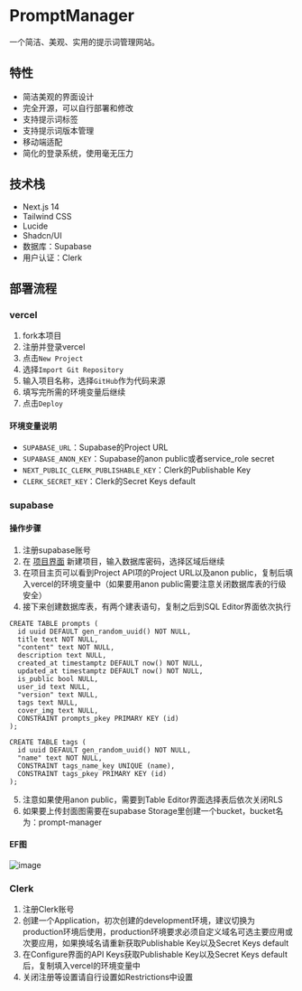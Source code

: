 # PromptManager

一个简洁、美观、实用的提示词管理网站。


## 特性

- 简洁美观的界面设计
- 完全开源，可以自行部署和修改
- 支持提示词标签
- 支持提示词版本管理
- 移动端适配
- 简化的登录系统，使用毫无压力

## 技术栈

- Next.js 14
- Tailwind CSS
- Lucide
- Shadcn/UI
- 数据库：Supabase
- 用户认证：Clerk

## 部署流程

### vercel

1. fork本项目
2. 注册并登录vercel
3. 点击`New Project`
4. 选择`Import Git Repository`
5. 输入项目名称，选择`GitHub`作为代码来源
6. 填写完所需的环境变量后继续
7. 点击`Deploy`

#### 环境变量说明

- `SUPABASE_URL`：Supabase的Project URL
- `SUPABASE_ANON_KEY`：Supabase的anon public或者service_role secret
- `NEXT_PUBLIC_CLERK_PUBLISHABLE_KEY`：Clerk的Publishable Key
- `CLERK_SECRET_KEY`：Clerk的Secret Keys default

### supabase

#### 操作步骤

1. 注册supabase账号
2. 在 [项目界面](https://supabase.com/dashboard/projects) 新建项目，输入数据库密码，选择区域后继续
3. 在项目主页可以看到Project API项的Project URL以及anon public，复制后填入vercel的环境变量中（如果要用anon public需要注意关闭数据库表的行级安全）
4. 接下来创建数据库表，有两个建表语句，复制之后到SQL Editor界面依次执行
  ```
  CREATE TABLE prompts (
    id uuid DEFAULT gen_random_uuid() NOT NULL,
    title text NOT NULL,
    "content" text NOT NULL,
    description text NULL,
    created_at timestamptz DEFAULT now() NOT NULL,
    updated_at timestamptz DEFAULT now() NOT NULL,
    is_public bool NULL,
    user_id text NULL,
    "version" text NULL,
    tags text NULL,
    cover_img text NULL,
    CONSTRAINT prompts_pkey PRIMARY KEY (id)
  );
  ```
  ```
  CREATE TABLE tags (
    id uuid DEFAULT gen_random_uuid() NOT NULL,
    "name" text NOT NULL,
    CONSTRAINT tags_name_key UNIQUE (name),
    CONSTRAINT tags_pkey PRIMARY KEY (id)
  );
  ```
5. 注意如果使用anon public，需要到Table Editor界面选择表后依次关闭RLS
6. 如果要上传封面图需要在supabase Storage里创建一个bucket，bucket名为：prompt-manager

#### EF图

![image](https://github.com/user-attachments/assets/326cf0f3-fc01-4c7a-a9a5-3c7b3a0c1da6)

### Clerk

1. 注册Clerk账号
2. 创建一个Application，初次创建的development环境，建议切换为production环境后使用，production环境要求必须自定义域名可选主要应用或次要应用，如果换域名请重新获取Publishable Key以及Secret Keys default
3. 在Configure界面的API Keys获取Publishable Key以及Secret Keys default后，复制填入vercel的环境变量中
4. 关闭注册等设置请自行设置如Restrictions中设置

